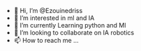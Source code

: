 - 👋 Hi, I’m @Ezouinedriss
- 👀 I’m interested in ml and IA 
- 🌱 I’m currently Learning python and Ml 
- 💞️ I’m looking to collaborate on IA robotics
- 📫 How to reach me ...

<!---
Ezouinedriss/Ezouinedriss is a ✨ special ✨ repository because its `README.md` (this file) appears on your GitHub profile.
You can click the Preview link to take a look at your changes.
--->
